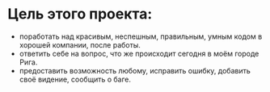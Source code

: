 # Цель этого проекта:
* поработать над красивым, неспешным, правильным, умным кодом в хорошей компании, после работы.
* ответить себе на вопрос, что же происходит сегодня в моём городе Рига.
* предоставить возможность любому, исправить ошибку, добавить своё видение, сообщить о баге.
